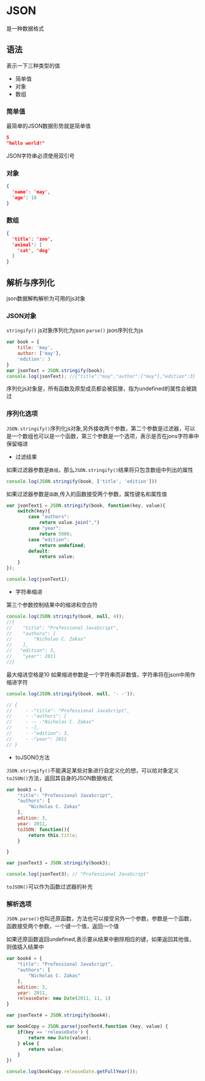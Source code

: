 # JSON

是一种数据格式

## 语法

表示一下三种类型的值

- 简单值
- 对象
- 数组

### 简单值

最简单的JSON数据形势就是简单值

```json
5
"hello world!"
```

JSON字符串必须使用双引号

### 对象

```json
{
  'name': 'may',
  'age': 18
}
```

### 数组

```json
{
  'title': 'zoo',
  'animal': [
    'cat', 'dog'
  ]
}
```

## 解析与序列化

json数据解构解析为可用的js对象

### JSON对象

`stringify()` js对象序列化为json
`parse()` json序列化为js

```js
var book = {
    title: 'may',
    author: ['may'],
    'edition': 3
}
var jsonText = JSON.stringify(book);
console.log(jsonText); //{"title":"may","author":["may"],"edition":3}
```


序列化js对象是，所有函数及原型成员都会被狐狸，指为undefined的属性会被跳过

### 序列化选项

`JSON.stringify()`序列化js对象,另外接收两个参数，第二个参数是过滤器，可以是一个数组也可以是一个函数，第三个参数是一个选项，表示是否在jons字符串中保留缩进

- 过滤结果

如果过滤器参数是`数组`，那么`JSON.stringify()`结果将只包含数组中列出的属性

```js
console.log(JSON.stringify(book, ['title', 'edition']))
```
如果过滤器参数是`函数`,传入的函数接受两个参数，属性键名和属性值

```js
var jsonText1 = JSON.stringify(book, function(key, value){
    switch(key){
        case "authors":
            return value.join(",")
        case "year":
            return 5000;
        case "edition":
            return undefined;
        default:
            return value;
    }
});

console.log(jsonText1);
```

- 字符串缩进

第三个参数控制结果中的缩进和空白符


```js
console.log(JSON.stringify(book, null, 4));
//{
//    "title": "Professional JavaScript",
//    "authors": [
//        "Nicholas C. Zakas"
//    ],
//   "edition": 3,
//    "year": 2011
//}

```

最大缩进空格是10
如果缩进参数是一个字符串而非数值，字符串将在json中用作缩进字符


```js
console.log(JSON.stringify(book, null, '- -'));

// {
//     - -"title": "Professional JavaScript",
//     - -"authors": [
//     - -- -"Nicholas C. Zakas"
//     - -],
//     - -"edition": 3,
//     - -"year": 2011
// }
```

- toJSON()方法

`JSON.stringify()`不能满足某些对象进行自定义化的想，可以给对象定义 `toJSON()`方法，返回其自身的JSON数据格式

```js
var book3 = {
    "title": "Professional JavaScript",
    "authors": [
        "Nicholas C. Zakas"
    ],
    edition: 3,
    year: 2011,
    toJSON: function(){
        return this.title;
    }

}

var jsonText3 = JSON.stringify(book3);

console.log(jsonText3); // "Professional JavaScript"
```

`toJSON()`可以作为函数过滤器的补充

### 解析选项

`JSON.parse()`也叫还原函数，方法也可以接受另外一个参数，参数是一个函数，函数接受两个参数，一个键一个值，返回一个值

如果还原函数返回undefined,表示要从结果中删除相应的键，如果返回其他值，则值插入结果中

```js
var book4 = {
    "title": "Professional JavaScript",
    "authors": [
        "Nicholas C. Zakas"
    ],
    edition: 3,
    year: 2011,
    releaseDate: new Date(2011, 11, 1)
}

var jsonText4 = JSON.stringify(book4);

var bookCopy = JSON.parse(jsonText4,function (key, value) {
    if(key == 'releaseDate') {
        return new Date(value);
    } else {
        return value;
    }
})

console.log(bookCopy.releaseDate.getFullYear());
```


